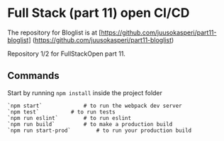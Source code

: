 # Full Stack (part 11) open CI/CD

The repository for Bloglist is at [https://github.com/juusokasperi/part11-bloglist] (https://github.com/juusokasperi/part11-bloglist)

Repository 1/2 for FullStackOpen part 11.

## Commands

Start by running `npm install` inside the project folder
```
`npm start` 			# to run the webpack dev server
`npm test` 			# to run tests
`npm run eslint` 		# to run eslint
`npm run build` 		# to make a production build
`npm run start-prod` 		# to run your production build
```
